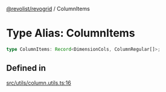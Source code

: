 [@revolist/revogrid](README.md) / ColumnItems

# Type Alias: ColumnItems

```ts
type ColumnItems: Record<DimensionCols, ColumnRegular[]>;
```

## Defined in

[src/utils/column.utils.ts:16](https://github.com/revolist/revogrid/blob/fc07fa1dfd1d2d56902bfb887503d551faf5878d/src/utils/column.utils.ts#L16)
